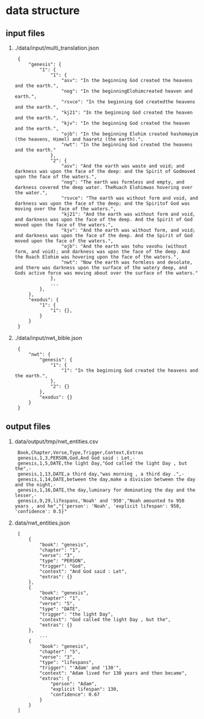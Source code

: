 # data structure

## input files

1. ./data/input/multi_translation.json

        {
            "genesis": {
                "1": {
                    "1": {
                        "asv": "In the beginning God created the heavens and the earth.",
                        "nog": "In the beginningElohimcreated heaven and earth.",
                        "rsvce": "In the beginning God createdthe heavens and the earth.",
                        "kj21": "In the beginning God created the heaven and the earth.",
                        "kjv": "In the beginning God created the heaven and the earth.",
                        "ojb": "In the beginning Elohim created hashomayim (the heavens, Himel) and haaretz (the earth).",
                        "nwt": "In the beginning God created the heavens and the earth."
                    },
                    "2": {
                        "asv": "And the earth was waste and void; and darkness was upon the face of the deep: and the Spirit of Godmoved upon the face of the waters.",
                        "nog": "The earth was formless and empty, and darkness covered the deep water. TheRuach Elohimwas hovering over the water.",
                        "rsvce": "The earth was without form and void, and darkness was upon the face of the deep; and the Spiritof God was moving over the face of the waters.",
                        "kj21": "And the earth was without form and void, and darkness was upon the face of the deep. And the Spirit of God moved upon the face of the waters.",
                        "kjv": "And the earth was without form, and void; and darkness was upon the face of the deep. And the Spirit of God moved upon the face of the waters.",
                        "ojb": "And the earth was tohu vavohu (without form, and void); and darkness was upon the face of the deep. And the Ruach Elohim was hovering upon the face of the waters.",
                        "nwt": "Now the earth was formless and desolate, and there was darkness upon the surface of the watery deep, and Gods active force was moving about over the surface of the waters."
                    },
                    ...
                },
            },
            "exodus": {
                "1": {
                    "1": {},
                }
            }
        }

2. ./data/input/nwt_bible.json

        {
            "nwt": {
                "genesis": {
                    "1": {
                        "1": "In the beginning God created the heavens and the earth.",
                    },
                    "2": {}
                },
                "exodus": {}
            }
        }

## output files

1. data/output/tmp/nwt_entities.csv

        Book,Chapter,Verse,Type,Trigger,Context,Extras
        genesis,1,3,PERSON,God,And God said : Let,-
        genesis,1,5,DATE,the light Day,"God called the light Day , but the",-
        genesis,1,13,DATE,a third day,"was morning , a third day .",-
        genesis,1,14,DATE,between the day,make a division between the day and the night,-
        genesis,1,16,DATE,the day,luminary for dominating the day and the lesser,-
        genesis,9,29,lifespans,'Noah' and '950',"Noah amounted to 950 years , and he","{'person': 'Noah', 'explicit lifespan': 950, 'confidence': 0.5}"

2. data/nwt_entities.json

        [
            {
                "book": "genesis",
                "chapter": "1",
                "verse": "3",
                "type": "PERSON",
                "trigger": "God",
                "context": "And God said : Let",
                "extras": {}
            },
            {
                "book": "genesis",
                "chapter": "1",
                "verse": "5",
                "type": "DATE",
                "trigger": "the light Day",
                "context": "God called the light Day , but the",
                "extras": {}
            },
                ...
            {
                "book": "genesis",
                "chapter": "5",
                "verse": "3",
                "type": "lifespans",
                "trigger": "'Adam' and '130'",
                "context": "Adam lived for 130 years and then became",
                "extras": {
                    "person": "Adam",
                    "explicit lifespan": 130,
                    "confidence": 0.67
                }
            }
        ]
